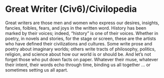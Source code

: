 # Great Writer (Civ6)/Civilopedia

Great writers are those men and women who express our desires, insights, fancies, foibles, fears, and joys in the written word. History has been marked by their voices; indeed, “history” is one of their voices. Whether in poetry, in novels and stories, for the stage or screen, these are the artists who have defined their civilizations and cultures. Some write prose and poetry about imaginary worlds; others write tracts of philosophy, politics, religion, and science about how our world is or should be. And let’s not forget those who put down facts on paper. Whatever their muse, whatever their intent, their words echo through time, binding us all together ... or sometimes setting us all apart.